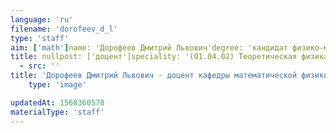 ```yaml
---
language: 'ru'
filename: 'dorofeev_d_l'
type: 'staff'
aim: ['math']name: 'Дорофеев Дмитрий Львович'degree: 'кандидат физико-математических наук'
title: nullpost: ['доцент']speciality: '(01.04.02) Теоретическая физика'contacts: []avatar:
  - src: ''
title: 'Дорофеев Дмитрий Львович - доцент кафедры математической физики'
    type: 'image'

updatedAt: 1568360578
materialType: 'staff'
---
```


